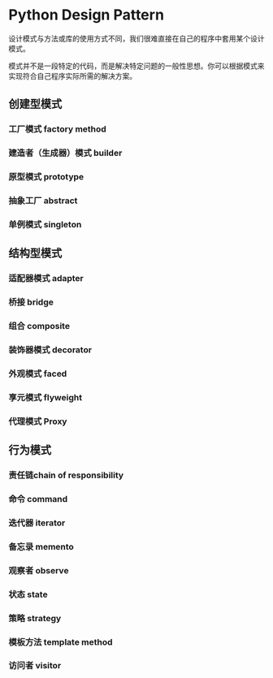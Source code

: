 # Python Design Pattern

设计模式与方法或库的使用方式不同，我们很难直接在自己的程序中套用某个设计模式。

模式并不是一段特定的代码，而是解决特定问题的一般性思想。你可以根据模式来实现符合自己程序实际所需的解决方案。


## 创建型模式
### 工厂模式 factory method

### 建造者（生成器）模式 builder

### 原型模式 prototype

### 抽象工厂 abstract





### 单例模式 singleton


## 结构型模式
### 适配器模式 adapter

### 桥接 bridge

### 组合 composite

### 装饰器模式 decorator

### 外观模式 faced

### 享元模式 flyweight

### 代理模式 Proxy

## 行为模式
### 责任链chain of responsibility

### 命令 command

### 迭代器 iterator

### 备忘录 memento

### 观察者 observe

### 状态 state

### 策略 strategy

### 模板方法 template method

### 访问者 visitor
